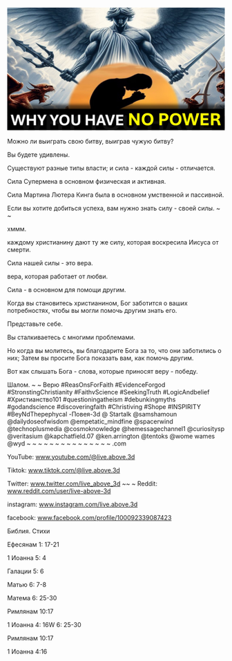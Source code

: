 ![Video cover image](../cover.jpg "cover photo")

Можно ли выиграть свою битву, выиграв чужую битву?

Вы будете удивлены.

Существуют разные типы власти; и сила - каждой силы - отличается.

Сила Супермена в основном физическая и активная.

Сила Мартина Лютера Кинга была в основном умственной и пассивной.

Если вы хотите добиться успеха, вам нужно знать силу - своей силы. ~ ~

хммм.

каждому христианину дают ту же силу, которая воскресила Иисуса от смерти.

Сила нашей силы - это вера.

вера, которая работает от любви.

Сила - в основном для помощи другим.

Когда вы становитесь христианином, Бог заботится о ваших потребностях, чтобы вы могли помочь другим знать его.

Представьте себе.

Вы сталкиваетесь с многими проблемами.

Но когда вы молитесь, вы благодарите Бога за то, что они заботились о них; Затем вы просите Бога показать вам, как помочь другим.

Вот как слышать Бога - слова, которые приносят веру - победу.

Шалом. ~ ~ Верю #ReasOnsForFaith #EvidenceForgod #StronstingChristianity #FaithvScience #SeekingTruth #LogicAndbelief #Христианство101 #questioningatheism #debunkingmyths #godandscience #discoveringfaith #Christiving #Shope #INSPIRITY #BeyNdThepephycal -Повея-3d @ Startalk @samshamoun @dailydoseofwisdom @empetatic_mindfine @spacerwind @technoplusmedia @cosmoknowledge @hemessagechannel1 @curiositysp @veritasium @kapchatfield.07 @ken.arrington @tentoks @wome wames @wyd ~ ~ ~ ~ ~ ~ ~ ~ ~ ~ ~ ~ ~ ~ ~ .com

YouTube: www.youtube.com/@live.above.3d


Tiktok: www.tiktok.com/@live.above.3d

Twitter: www.twitter.com/live_above_3d ~~ ~ Reddit: www.reddit.com/user/live-above-3d

instagram: www.instagram.com/live.above.3d


facebook: www.facebook.com/profile/100092339087423

Библия. Стихи

Ефесянам 1: 17-21

1 Иоанна 5: 4

Галации 5: 6

Матью 6: 7-8

Матема 6: 25-30

Римлянам 10:17


1 Иоанна 4: 16W 6: 25-30

Римлянам 10:17

1 Иоанна 4:16






